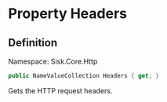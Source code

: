 # Property Headers

## Definition
Namespace: Sisk.Core.Http

```csharp
public NameValueCollection Headers { get; }
```

Gets the HTTP request headers.

